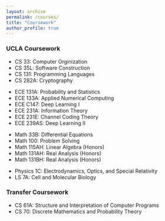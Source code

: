```yaml
---
layout: archive
permalink: /courses/
title: "Coursework"
author_profile: true
---
```


### UCLA Coursework

- CS 33: Computer Orginization
- CS 35L: Software Construction
- CS 131: Programming Languages
- CS 282A: Cryptography

<!-- -->

- ECE 131A: Probability and Statistics 
- ECE 133A: Applied Numerical Computing 
- ECE C147: Deep Learning I
- ECE 231A: Information Theory
- ECE 231E: Channel Coding Theory
- ECE 239AS: Deep Learning II

<!-- -->

- Math 33B: Differential Equations 
- Math 100: Problem Solving 
- Math 115AH: Linear Algebra (Honors)
- Math 131AH: Real Analysis (Honors)
- Math 131BH: Real Analysis (Honors)

<!-- -->

- Physics 1C: Electrodynamics, Optics, and Special Relativity 
- LS 7A: Cell and Molecular Biology 

<!-- -->

### Transfer Coursework

- CS 61A: Structure and Interpretation of Computer Programs 
- CS 70: Discrete Mathematics and Probability Theory 




